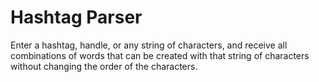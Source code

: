 # Hashtag Parser
Enter a hashtag, handle, or any string of characters, and receive all combinations of words that can be created with that string of characters without changing the order of the characters.
